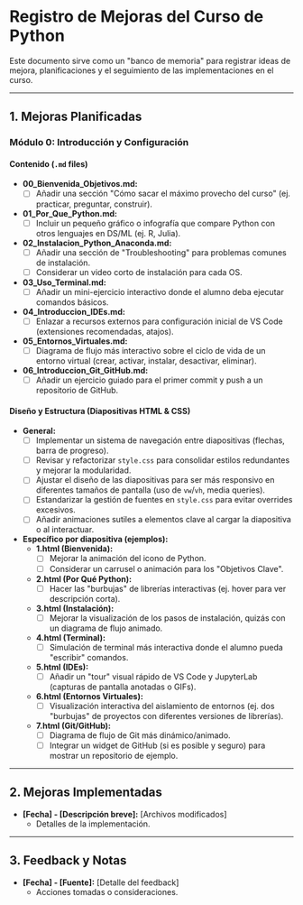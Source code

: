 # Registro de Mejoras del Curso de Python

Este documento sirve como un "banco de memoria" para registrar ideas de mejora, planificaciones y el seguimiento de las implementaciones en el curso.

---

## 1. Mejoras Planificadas

### Módulo 0: Introducción y Configuración

#### Contenido (`.md` files)
*   **00_Bienvenida_Objetivos.md:**
    *   [ ] Añadir una sección "Cómo sacar el máximo provecho del curso" (ej. practicar, preguntar, construir).
*   **01_Por_Que_Python.md:**
    *   [ ] Incluir un pequeño gráfico o infografía que compare Python con otros lenguajes en DS/ML (ej. R, Julia).
*   **02_Instalacion_Python_Anaconda.md:**
    *   [ ] Añadir una sección de "Troubleshooting" para problemas comunes de instalación.
    *   [ ] Considerar un video corto de instalación para cada OS.
*   **03_Uso_Terminal.md:**
    *   [ ] Añadir un mini-ejercicio interactivo donde el alumno deba ejecutar comandos básicos.
*   **04_Introduccion_IDEs.md:**
    *   [ ] Enlazar a recursos externos para configuración inicial de VS Code (extensiones recomendadas, atajos).
*   **05_Entornos_Virtuales.md:**
    *   [ ] Diagrama de flujo más interactivo sobre el ciclo de vida de un entorno virtual (crear, activar, instalar, desactivar, eliminar).
*   **06_Introduccion_Git_GitHub.md:**
    *   [ ] Añadir un ejercicio guiado para el primer commit y push a un repositorio de GitHub.

#### Diseño y Estructura (Diapositivas HTML & CSS)
*   **General:**
    *   [ ] Implementar un sistema de navegación entre diapositivas (flechas, barra de progreso).
    *   [ ] Revisar y refactorizar `style.css` para consolidar estilos redundantes y mejorar la modularidad.
    *   [ ] Ajustar el diseño de las diapositivas para ser más responsivo en diferentes tamaños de pantalla (uso de `vw`/`vh`, media queries).
    *   [ ] Estandarizar la gestión de fuentes en `style.css` para evitar overrides excesivos.
    *   [ ] Añadir animaciones sutiles a elementos clave al cargar la diapositiva o al interactuar.
*   **Específico por diapositiva (ejemplos):**
    *   **1.html (Bienvenida):**
        *   [ ] Mejorar la animación del icono de Python.
        *   [ ] Considerar un carrusel o animación para los "Objetivos Clave".
    *   **2.html (Por Qué Python):**
        *   [ ] Hacer las "burbujas" de librerías interactivas (ej. hover para ver descripción corta).
    *   **3.html (Instalación):**
        *   [ ] Mejorar la visualización de los pasos de instalación, quizás con un diagrama de flujo animado.
    *   **4.html (Terminal):**
        *   [ ] Simulación de terminal más interactiva donde el alumno pueda "escribir" comandos.
    *   **5.html (IDEs):**
        *   [ ] Añadir un "tour" visual rápido de VS Code y JupyterLab (capturas de pantalla anotadas o GIFs).
    *   **6.html (Entornos Virtuales):**
        *   [ ] Visualización interactiva del aislamiento de entornos (ej. dos "burbujas" de proyectos con diferentes versiones de librerías).
    *   **7.html (Git/GitHub):**
        *   [ ] Diagrama de flujo de Git más dinámico/animado.
        *   [ ] Integrar un widget de GitHub (si es posible y seguro) para mostrar un repositorio de ejemplo.

---

## 2. Mejoras Implementadas

*   **[Fecha] - [Descripción breve]:** [Archivos modificados]
    *   Detalles de la implementación.

---

## 3. Feedback y Notas

*   **[Fecha] - [Fuente]:** [Detalle del feedback]
    *   Acciones tomadas o consideraciones.
